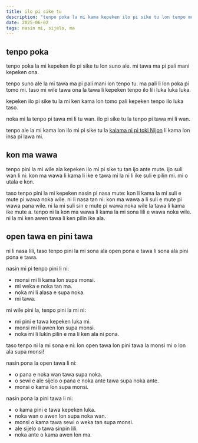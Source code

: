 ```yaml
---
title: ilo pi sike tu
description: "tenpo poka la mi kama kepeken ilo pi sike tu lon tenpo mute. ni li tan seme? lipu ni la mi toki."
date: 2025-06-02
tags: nasin mi, sijelo, ma
---
```


## tenpo poka

tenpo poka la mi kepeken ilo pi sike tu lon suno ale. mi tawa ma pi pali mani kepeken ona. 

tenpo suno ale la mi tawa ma pi pali mani lon tenpo tu. ma pali li lon poka pi tomo mi. taso mi wile tawa ona la tawa li kepeken tenpo ilo lili luka luka luka. 

kepeken ilo pi sike tu la mi ken kama lon tomo pali kepeken tenpo ilo luka taso. 

noka mi la tenpo pi tawa mi li tu wan. ilo pi sike tu la tenpo pi tawa mi li wan.

tenpo ale la mi kama lon ilo mi pi sike tu la [kalama ni pi toki Nijon](https://youtu.be/Dqn4fydZKLk?t=47) li kama lon insa pi lawa mi.

## kon ma wawa 

tenpo pini la mi wile ala kepeken ilo mi pi sike tu tan ijo ante mute. ijo suli wan li ni: kon ma wawa li kama li ike e tawa mi la ni li ike suli e pilin mi. mi o utala e kon. 

taso tenpo pini la mi kepeken nasin pi nasa mute: kon li kama la mi suli e mute pi wawa noka wile. ni li nasa tan ni: kon ma wawa a li suli e mute pi wawa pana wile. ni la mi suli sin e mute pi wawa noka wile la tawa li kama ike mute a. tenpo ni la kon ma wawa li kama la mi sona lili e wawa noka wile. ni la mi ken awen tawa li ken pilin ike ala. 

## open tawa en pini tawa

ni li nasa lili, taso tenpo pini la mi sona ala open pona e tawa li sona ala pini pona e tawa. 

nasin mi pi tenpo pini li ni: 
- monsi mi li kama lon supa monsi. 
- mi weka e noka tan ma. 
- noka mi li alasa e supa noka.
- mi tawa.

mi wile pini la, tenpo pini la mi ni:
- mi pini e tawa kepeken luka mi. 
- monsi mi li awen lon supa monsi. 
- noka mi li lukin pilin e ma li ken ala ni pona. 

taso tenpo ni la mi sona e ni: lon open tawa lon pini tawa la monsi mi o lon ala supa monsi! 

nasin pona la open tawa li ni:
- o pana e noka wan tawa supa noka. 
- o sewi e ale sijelo o pana e noka ante tawa supa noka ante. 
- monsi o kama lon supa monsi. 

nasin pona la pini tawa li ni:
- o kama pini e tawa kepeken luka. 
- noka wan o awen lon supa noka wan. 
- monsi o kama tawa sewi o weka tan supa monsi. 
- ale sijelo o tawa sinpin lili. 
- noka ante o kama awen lon ma. 




